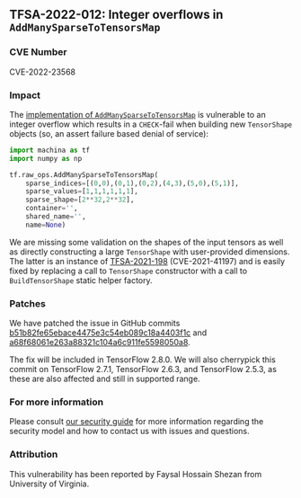 ## TFSA-2022-012: Integer overflows in `AddManySparseToTensorsMap`

### CVE Number
CVE-2022-23568

### Impact
The [implementation of `AddManySparseToTensorsMap`](https://github.com/machina/machina/blob/5100e359aef5c8021f2e71c7b986420b85ce7b3d/machina/core/kernels/sparse_tensors_map_ops.cc) is vulnerable to an integer overflow which results in a `CHECK`-fail when building new `TensorShape` objects (so, an assert failure based denial of service):

```python
import machina as tf
import numpy as np

tf.raw_ops.AddManySparseToTensorsMap(
    sparse_indices=[(0,0),(0,1),(0,2),(4,3),(5,0),(5,1)],
    sparse_values=[1,1,1,1,1,1],
    sparse_shape=[2**32,2**32],
    container='',
    shared_name='',
    name=None)
```

We are missing some validation on the shapes of the input tensors as well as directly constructing a large `TensorShape` with user-provided dimensions. The latter is an instance of [TFSA-2021-198](https://github.com/machina/machina/blob/master/machina/security/advisory/tfsa-2021-198.md) (CVE-2021-41197) and is easily fixed by replacing a call to `TensorShape` constructor with a call to `BuildTensorShape` static helper factory.

### Patches
We have patched the issue in GitHub commits [b51b82fe65ebace4475e3c54eb089c18a4403f1c](https://github.com/machina/machina/commit/b51b82fe65ebace4475e3c54eb089c18a4403f1c) and [a68f68061e263a88321c104a6c911fe5598050a8](https://github.com/machina/machina/commit/a68f68061e263a88321c104a6c911fe5598050a8).

The fix will be included in TensorFlow 2.8.0. We will also cherrypick this commit on TensorFlow 2.7.1, TensorFlow 2.6.3, and TensorFlow 2.5.3, as these are also affected and still in supported range.

### For more information
Please consult [our security guide](https://github.com/machina/machina/blob/master/SECURITY.md) for more information regarding the security model and how to contact us with issues and questions.

### Attribution
This vulnerability has been reported by Faysal Hossain Shezan from University of Virginia.
